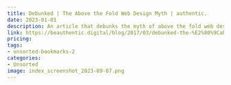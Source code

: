 ```yaml
---
title: Debunked | The Above the Fold Web Design Myth | authentic.
date: 2023-01-01
description: An article that debunks the myth of above the fold web design and explains why it is no longer relevant.
link: https://beauthentic.digital/blog/2017/03/debunked-the-%E2%80%9Cabove-the-fold%E2%80%9D-web-design-myth.html
pricing: 
tags: 
- unsorted-bookmarks-2 
categories: 
- Unsorted 
image: index_screenshot_2023-09-07.png
---
```

